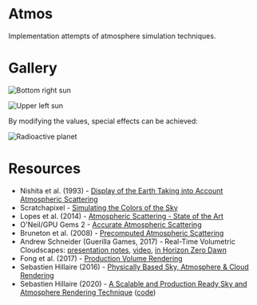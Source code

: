 # Atmos

Implementation attempts of atmosphere simulation techniques.

# Gallery

![Bottom right sun](https://imgur.com/tSfIAg3.png)

![Upper left sun](https://imgur.com/lPOLuEu.png)

By modifying the values, special effects can be achieved:

![Radioactive planet](https://imgur.com/LWYIp7i.png)

# Resources

- Nishita et al. (1993) - [Display of the Earth Taking into Account Atmospheric Scattering](http://nishitalab.org/user/nis/cdrom/sig93_nis.pdf)
- Scratchapixel - [Simulating the Colors of the Sky](https://www.scratchapixel.com/lessons/procedural-generation-virtual-worlds/simulating-sky)
- Lopes et al. (2014) - [Atmospheric Scattering - State of the Art](https://core.ac.uk/download/pdf/55631247.pdf)
- O'Neil/GPU Gems 2 - [Accurate Atmospheric Scattering](https://developer.nvidia.com/gpugems/gpugems2/part-ii-shading-lighting-and-shadows/chapter-16-accurate-atmospheric-scattering)
- Bruneton et al. (2008) - [Precomputed Atmospheric Scattering](http://www-ljk.imag.fr/Publications/Basilic/com.lmc.publi.PUBLI_Article@11e7cdda2f7_f64b69/article.pdf)
- Andrew Schneider (Guerilla Games, 2017) - Real-Time Volumetric Cloudscapes: [presentation notes](https://d3ihk4j6ie4n1g.cloudfront.net/downloads/assets/Nubis-Authoring-Realtime-Volumetric-Cloudscapes-with-the-Decima-Engine-Final.pdf), [video](https://www.youtube.com/watch?v=-d8qT5-1LOI), [in Horizon Zero Dawn](https://d3ihk4j6ie4n1g.cloudfront.net/downloads/assets/The-Real-time-Volumetric-Cloudscapes-of-Horizon-Zero-Dawn.pdf)
- Fong et al. (2017) - [Production Volume Rendering](https://graphics.pixar.com/library/ProductionVolumeRendering/paper.pdf)
- Sebastien Hillaire (2016) - [Physically Based Sky, Atmosphere & Cloud Rendering](https://www.ea.com/frostbite/news/physically-based-sky-atmosphere-and-cloud-rendering)
- Sebastien Hillaire (2020) - [A Scalable and Production Ready Sky and Atmosphere Rendering Technique](https://sebh.github.io/publications/egsr2020.pdf) ([code](https://github.com/sebh/UnrealEngineSkyAtmosphere))
